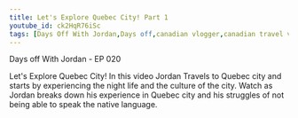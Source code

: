 ```yaml
---
title: Let's Explore Quebec City! Part 1
youtube_id: ck2HqR76iSc
tags: [Days Off With Jordan,Days off,canadian vlogger,canadian travel vlogger,inspirational content,adventure lifestyle,Quebec City,lets explore,let's explore,let's explore Quebec City!,exploring quebec city,night life quebec city,experiencing the night life of quebec city,barcades,bar arcade,person experience in qubec city,english speaker in Quebec,travelling around quebec city,exploring the culture of Quebec city,Quebec city travel vlog,travel expectations]
---
```

Days off With Jordan - EP 020

Let's Explore Quebec City! In this video Jordan Travels to Quebec city and starts by experiencing the night life and the culture of the city. Watch as Jordan breaks down his experience in Quebec city and his struggles of not being able to speak the native language.
